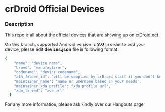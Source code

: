 # crDroid Official Devices

### Description ###

This repo is all about the official devices that are showing up on [crDroid.net](https://crdroid.net/)

On this branch, supported Android version is **8.0**
In order to add your device, please edit **devices.json** file in following format:

```bash
{
    "name": "device name",
    "brand": "manufacturer",
    "codename": "device codename",
    "afh_folder_id": "will be supplied by crDroid staff if you don't know",
    "maintainer_name": "name or username based on your needs",
    "maintainer_xda_profile": "xda profile url",
    "xda_thread": "xda url"
  }
```
For any more information, please ask kindly over our Hangouts page
